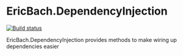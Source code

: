 # EricBach.DependencyInjection
[![Build status](https://ci.appveyor.com/api/projects/status/w14qex0mda6e267m?svg=true)](https://ci.appveyor.com/project/eric-bach/ericbach-dependencyinjection)

EricBach.DependencyInjection provides methods to make wiring up dependencies easier
